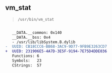 ## vm_stat

> `/usr/bin/vm_stat`

```diff

   __DATA.__common: 0x140
   __DATA.__bss: 0x4
   - /usr/lib/libSystem.B.dylib
-  UUID: CB18CCC6-BB68-3AC9-9D77-9FB9E3263CD7
+  UUID: 231906E5-4A7D-3E5F-9194-7E75D4DDE036
   Functions: 6
   Symbols:   23
   CStrings:  57

```
